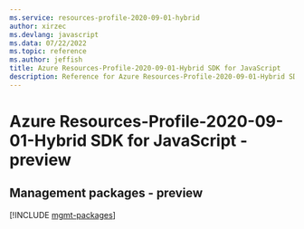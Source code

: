 ```yaml
---
ms.service: resources-profile-2020-09-01-hybrid
author: xirzec
ms.devlang: javascript
ms.data: 07/22/2022
ms.topic: reference
ms.author: jeffish
title: Azure Resources-Profile-2020-09-01-Hybrid SDK for JavaScript
description: Reference for Azure Resources-Profile-2020-09-01-Hybrid SDK for JavaScript
---
```

# Azure Resources-Profile-2020-09-01-Hybrid SDK for JavaScript - preview

## Management packages - preview
[!INCLUDE [mgmt-packages](resources-profile-2020-09-01-hybrid-mgmt-index.md)]
